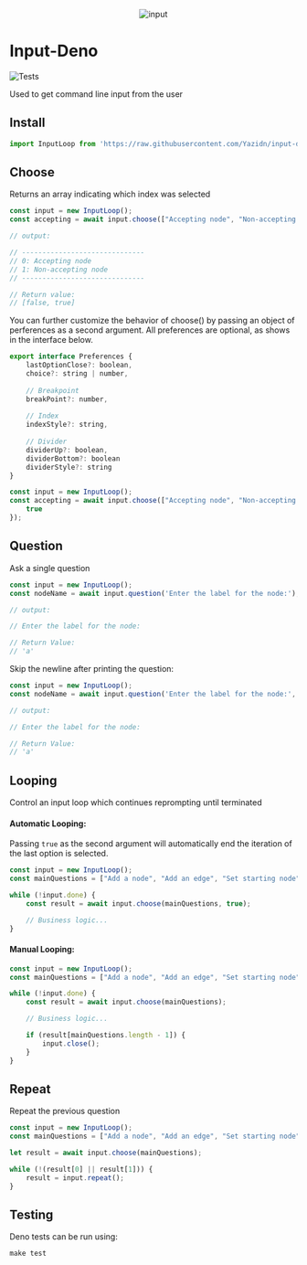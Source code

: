 
<div align="center">

![input](https://raw.githubusercontent.com/keegandonley/input-deno/master/.github/input.png)

</div>

# Input-Deno
![Tests](https://github.com/keegandonley/input-deno/workflows/Tests/badge.svg)

Used to get command line input from the user

## Install
```javascript
import InputLoop from 'https://raw.githubusercontent.com/Yazidn/input-deno/master/install/input.ts';
```

## Choose
Returns an array indicating which index was selected

```javascript
const input = new InputLoop();
const accepting = await input.choose(["Accepting node", "Non-accepting node"]);

// output:

// ------------------------------
// 0: Accepting node
// 1: Non-accepting node
// ------------------------------

// Return value:
// [false, true]
```

You can further customize the behavior of choose() by passing an object of perferences as a second argument.
All preferences are optional, as shows in the interface below.

```javascript
export interface Preferences {
	lastOptionClose?: boolean,
	choice?: string | number,
	
	// Breakpoint
	breakPoint?: number,
	
	// Index
	indexStyle?: string,
	
	// Divider
	dividerUp?: boolean,
	dividerBottom?: boolean
	dividerStyle?: string
}

const input = new InputLoop();
const accepting = await input.choose(["Accepting node", "Non-accepting node"], {
	true
});
```

## Question
Ask a single question

```javascript
const input = new InputLoop();
const nodeName = await input.question('Enter the label for the node:');

// output:

// Enter the label for the node:

// Return Value:
// 'a'
```

Skip the newline after printing the question:
```javascript
const input = new InputLoop();
const nodeName = await input.question('Enter the label for the node:', false);

// output:

// Enter the label for the node:

// Return Value:
// 'a'
```

## Looping
Control an input loop which continues reprompting until terminated

#### Automatic Looping:
Passing `true` as the second argument will automatically end the iteration of the last option is selected.

```javascript
const input = new InputLoop();
const mainQuestions = ["Add a node", "Add an edge", "Set starting node", "Evaluate a string", "Quit"];

while (!input.done) {
	const result = await input.choose(mainQuestions, true);

	// Business logic...
}
```

#### Manual Looping:
```javascript
const input = new InputLoop();
const mainQuestions = ["Add a node", "Add an edge", "Set starting node", "Evaluate a string", "Quit"];

while (!input.done) {
	const result = await input.choose(mainQuestions);

	// Business logic...

	if (result[mainQuestions.length - 1]) {
		input.close();
	}
}
```

## Repeat
Repeat the previous question

```javascript
const input = new InputLoop();
const mainQuestions = ["Add a node", "Add an edge", "Set starting node", "Evaluate a string", "Quit"];

let result = await input.choose(mainQuestions);

while (!(result[0] || result[1])) {
	result = input.repeat();
}

```

## Testing
Deno tests can be run using:
```
make test
```
